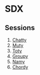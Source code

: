 SDX
===

Sessions
--------

1. [Chatty](/tree/master/S1#chatty)
2. [Muty](/tree/master/S2#muty)
3. [Toty](/tree/master/S3#toty)
4. [Groupy](/tree/master/S4#groupy)
5. [Namy](/tree/master/S5#namy)
6. [Chordy](/tree/master/S6#chordy)
